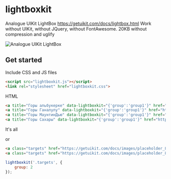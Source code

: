 # lightboxkit
Analogue UIKit LightBox https://getuikit.com/docs/lightbox.html Work without UIKit, without JQuery, without FontAwesome. 20KB without compression and uglify

![Analogue UIKit LightBox](https://raw.github.com/xdan/lightboxkit/master/screen.jpg)

## Get started

Include CSS and JS files 

```html
<script src="lightboxkit.js"></script>
<link rel="stylesheet" href="lightboxkit.css">
```
HTML

```html
<a title="Горы альбукерке" data-lightboxkit="{'group':'group1'}" href="https://getuikit.com/docs/images/placeholder_800x600_1.jpg?timestamp=111"><img style="width:300px;" src="https://getuikit.com/docs/images/placeholder_800x600_1.jpg" alt=""></a>
<a title="Горы Ганалулу" data-lightboxkit="{'group':'group1'}" href="https://getuikit.com/docs/images/placeholder_800x600_2.jpg?timestamp=111"><img style="width:300px;" src="https://getuikit.com/docs/images/placeholder_800x600_2.jpg" alt=""></a>
<a title="Горы МаунтинДью" data-lightboxkit="{'group':'group1'}" href="https://getuikit.com/docs/images/placeholder_800x600_3.jpg?timestamp=111"><img style="width:300px;" src="https://getuikit.com/docs/images/placeholder_800x600_3.jpg" alt=""></a>
<a title="Горы Сахары" data-lightboxkit="{'group':'group1'}" href="https://getuikit.com/docs/images/placeholder_800x600_4.jpg?timestamp=111"><img style="width:300px;" src="https://getuikit.com/docs/images/placeholder_800x600_4.jpg" alt=""></a>
```

It's all

or
```html
<a class="targets" href="https://getuikit.com/docs/images/placeholder_800x600_1.jpg?timestamp=111"><img style="width:300px;" src="https://getuikit.com/docs/images/placeholder_800x600_1.jpg" alt=""></a>
<a class="targets" href="https://getuikit.com/docs/images/placeholder_800x600_2.jpg?timestamp=111"><img style="width:300px;" src="https://getuikit.com/docs/images/placeholder_800x600_2.jpg" alt=""></a>
```
```javascript
lightboxkit('.targets', {
    group: 2
});
```